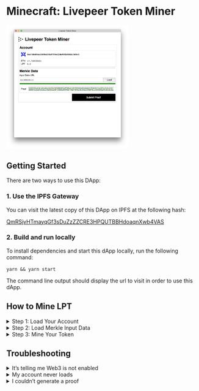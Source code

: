 # Minecraft: Livepeer Token Miner

<img src="media/generated_proof.png" width="320">

## Getting Started

There are two ways to use this DApp:

### 1. Use the IPFS Gateway

You can visit the latest copy of this DApp on IPFS at the following hash:

[QmRSjvHTmayqGf3sDuZzZZCRE3HPQUTBBHdoaqnXwb4VAS](https://gateway.ipfs.io/ipfs/QmRSjvHTmayqGf3sDuZzZZCRE3HPQUTBBHdoaqnXwb4VAS)

### 2. Build and run locally

To install dependencies and start this dApp locally, run the following command:

```
yarn && yarn start
```

The command line output should display the url to visit in order to use this dApp.

## How to Mine LPT

<details><summary>Step 1: Load Your Account</summary><p>

Once you are logged into web3 wallet, the Dapp will automatically pull in the address, ETH, and LPT balances for your wallet.

<img src="media/load_your_account.png" width="720">

</p></details>

<details><summary>Step 2: Load Merkle Input Data</summary><p>

Click "Load" next to the Input Data URL text field, to download the compressed binary of all account addresses that are eligible to mine Livepeer Token. This is a big file and will take a while to load. After the download completes, your proof will begin generating automatically.

If your selected account is eligible to mine, the proof will appear in the textarea below the url input.

<img src="media/generated_proof.png" width="720">

</p></details>

<details><summary>Step 3: Mine Your Token</summary><p>

You may now mine your LPT by clicking “Submit Proof”. Confirm your transaction details, submit, and once the transaction completes successfully, your LPT balance should show a value greater than “0.0”. Congratulations, now that you're an official Livepeer Token holder, you're ready to participate in the protocol! 🎉

#### Head over to the Protocol Explorer and [start delegating &raquo;](https://explorer.livepeer.org/transcoders)

</p></details>

## Troubleshooting

<details><summary>It’s telling me Web3 is not enabled</summary><p>

In order to mine LPT, you will need to use a web3-enabled browser such as Mist or a browser extension such as MetaMask.

<img src="media/web3_not_enabled.png" width="720">

</p></details>

<details><summary>My account never loads</summary><p>

You may need to unlock your account through your browser extension or plugin. Also be sure you are connected to the Ethereum Main Network (not Rinkeby, Ropsten, etc).

<img src="media/stuck_loading.png" width="720">

</p></details>

<details><summary>I couldn’t generate a proof</summary><p>

Only account address with a balance >= .1 ETH prior at Ethereum block #5264265 are able to generate LPT through this dapp. If your address does not fit that criteria, you won’t be able to mine LPT with this dapp.

<img src="media/generate_proof_error.png" width="720">

> **Note**: There is also a possibility the input data you are providing is incorrect or not sorted properly. If you think this may be the case, please refer to the mining specification for more information: https://github.com/livepeer/merkle-mine/blob/master/SPEC.md

</p></details>
